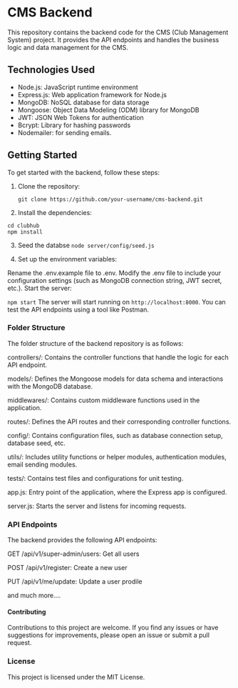 # CMS Backend

This repository contains the backend code for the CMS (Club Management System) project. It provides the API endpoints and handles the business logic and data management for the CMS.

## Technologies Used

- Node.js: JavaScript runtime environment
- Express.js: Web application framework for Node.js
- MongoDB: NoSQL database for data storage
- Mongoose: Object Data Modeling (ODM) library for MongoDB
- JWT: JSON Web Tokens for authentication
- Bcrypt: Library for hashing passwords
- Nodemailer: for sending emails.

## Getting Started

To get started with the backend, follow these steps:

1. Clone the repository:

   ```git clone https://github.com/your-username/cms-backend.git ```
   
2. Install the dependencies:
```
cd clubhub
npm install
```

3. Seed the databse
    `node server/config/seed.js`
   
4. Set up the environment variables:

  Rename the .env.example file to .env.
  Modify the .env file to include your configuration settings (such as MongoDB connection string, JWT secret, etc.).
  Start the server:

`npm start`
  The server will start running on `http://localhost:8000`. You can test the API endpoints using a tool like Postman.

### Folder Structure
The folder structure of the backend repository is as follows:

controllers/: Contains the controller functions that handle the logic for each API endpoint.

models/: Defines the Mongoose models for data schema and interactions with the MongoDB database.

middlewares/: Contains custom middleware functions used in the application.

routes/: Defines the API routes and their corresponding controller functions.

config/: Contains configuration files, such as database connection setup, database seed, etc.

utils/: Includes utility functions or helper modules, authentication modules, email sending modules.

tests/: Contains test files and configurations for unit testing.

app.js: Entry point of the application, where the Express app is configured.

server.js: Starts the server and listens for incoming requests.

### API Endpoints
The backend provides the following API endpoints:

GET /api/v1/super-admin/users: Get all users

POST /api/v1/register: Create a new user

PUT /api/v1/me/update: Update a user prodile

and much more....

#### Contributing
Contributions to this project are welcome. If you find any issues or have suggestions for improvements, please open an issue or submit a pull request.

### License
This project is licensed under the MIT License.
